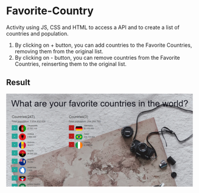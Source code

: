 <h1>Favorite-Country</h1>

Activity using JS, CSS and HTML to access a API and to create a list of countries and population. 

<ol>
  <li>By clicking on + button, you can add countries to the Favorite Countries, removing them from the original list.</li>
  <li>By clicking on - button, you can remove countries from the Favorite Countries, reinserting them to the original list.</li>
</ol>

<h2>Result</h2>
<img src="image/screen.png">
